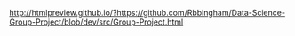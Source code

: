 http://htmlpreview.github.io/?https://github.com/Rbbingham/Data-Science-Group-Project/blob/dev/src/Group-Project.html
